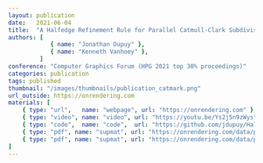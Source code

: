 ```yaml
---
layout: publication
date:   2021-06-04
title:  "A Halfedge Refinement Rule for Parallel Catmull-Clark Subdivision"
authors: [
            { name: "Jonathan Dupuy" },
            { name: "Kenneth Vanhoey" },
         ]
conference: "Computer Graphics Forum (HPG 2021 top 30% proceedings)"
categories: publication
tags: published
thumbnail: "/images/thumbnails/publication_catmark.png"
url_outside: https://onrendering.com
materials: [
    { type: "url",   name: "webpage", url: "https://onrendering.com" },
    { type: "video", name: "video", url: "https://youtu.be/Ys2j5n9zWys" },
    { type: "code",  name: "code",  url: "https://github.com/jdupuy/HalfedgeCatmullClark"},
	{ type: "pdf", name: "supmat", url: "https://onrendering.com/data/papers/catmark/SupplementalGpu.pdf" },
	{ type: "pdf", name: "supmat", url: "https://onrendering.com/data/papers/catmark/SupplementalCpu.pdf" },
]
---
```


<!-- With the `url_outside` tag, I can reference an outside blog / website -->
